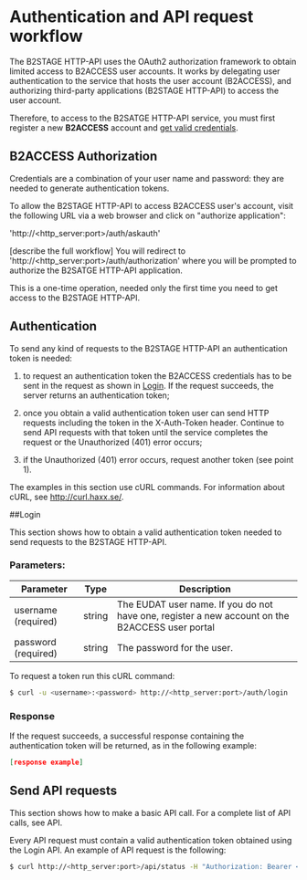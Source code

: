 # Authentication and API request workflow 

The B2STAGE HTTP-API uses the OAuth2 authorization framework to obtain limited access to B2ACCESS user accounts. It works by delegating user authentication to the service that hosts the user account (B2ACCESS), and authorizing third-party applications (B2STAGE HTTP-API) to access the user account. 

Therefore, to access to the B2SATGE HTTP-API service, you must first register a new **B2ACCESS** account and [get valid credentials](https://b2access.eudat.eu:8443/home/home).


## B2ACCESS Authorization 

Credentials are a combination of your user name and password: they are needed to generate authentication tokens.

To allow the B2STAGE HTTP-API to access B2ACCESS user's account, visit the following URL via a web browser and click on "authorize application":

'http://<http_server:port>/auth/askauth'

[describe the full workflow]
You will redirect to 'http://<http_server:port>/auth/authorization' where you will be prompted to authorize the B2SATGE HTTP-API application.

This is a one-time operation, needed only the first time you need to get access to the B2STAGE HTTP-API.

## Authentication

To send any kind of requests to the B2STAGE HTTP-API an authentication token is needed:

1. to request an authentication token the B2ACCESS credentials has to be sent in the request as shown in [Login](#login). If the request succeeds, the server returns an authentication token;

2. once you obtain a valid authentication token user can send HTTP requests including the token in the X-Auth-Token header. Continue to send API requests with that token until the service completes the request or the Unauthorized (401) error occurs;

3. if the Unauthorized (401) error occurs, request another token (see point 1).

The examples in this section use cURL commands. For information about cURL, see http://curl.haxx.se/.

##Login

This section shows how to obtain a valid authentication token needed to send requests to the B2STAGE HTTP-API.

### Parameters:

| Parameter | Type | Description 
|-----------|------|-------------
| username (required) | string | The EUDAT user name. If you do not have one, register a new account on the B2ACCESS user portal 
| password (required) | string | The password for the user. 

To request a token run this cURL command:
```bash
$ curl -u <username>:<password> http://<http_server:port>/auth/login 
```

### Response 

If the request succeeds, a successful response containing the authentication token will be returned, as in the following example:

```json
[response example]
```

## Send API requests

This section shows how to make a basic API call. For a complete list of API calls, see API.

Every API request must contain a valid authentication token obtained using the Login API.
An example of API request is the following: 

```bash
$ curl http://<http_server:port>/api/status -H "Authorization: Bearer <auth_token>"
```
